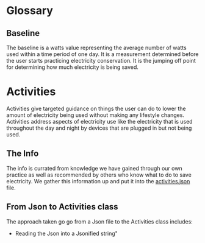 


# Glossary
## Baseline
The baseline is a watts value representing the average number of watts used within a time period of one day.  It is a measurement determined before the user starts practicing electricity conservation.  It is the jumping off point for determining how much electricity is being saved.
# Activities
Activities give targeted guidance on things the user can do to lower the amount of electricity being used without making any lifestyle changes.  Activities address aspects of electricity use like the electricity that is used throughout the day and night by devices that are plugged in but not being used.
## The Info
The info is currated from knowledge we have gained through our own practice as well as recommended by others who know what to do to save electricity.  We gather this information up and put it into the [activities.json](https://github.com/BitKnitting/FitHome/blob/master/assets/activities.json) file.
## From Json to Activities class
The approach taken go go from a Json file to the Activities class includes:  
* Reading the Json into a Jsonified string"
